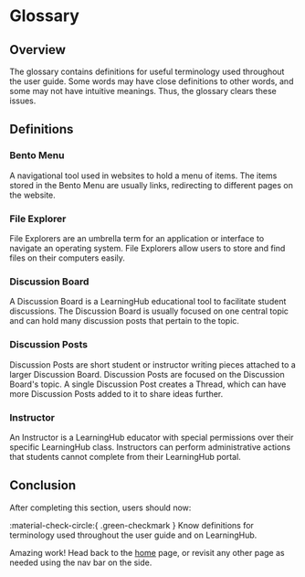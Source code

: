 # Glossary

## Overview

The glossary contains definitions for useful terminology used throughout the user guide. Some words may have close definitions to other words, and some may not have intuitive meanings. Thus, the glossary clears these issues.

## Definitions

### Bento Menu
>
A navigational tool used in websites to hold a menu of items. The items stored in the Bento Menu are usually links, redirecting to different pages on the website.
>

### File Explorer
>
File Explorers are an umbrella term for an application or interface to navigate an operating system. File Explorers allow users to store and find files on their computers easily.
>

### Discussion Board
>
A Discussion Board is a LearningHub educational tool to facilitate student discussions. The Discussion Board is usually focused on one central topic and can hold many discussion posts that pertain to the topic.
>

### Discussion Posts
>
Discussion Posts are short student or instructor writing pieces attached to a larger Discussion Board. Discussion Posts are focused on the Discussion Board's topic. A single Discussion Post creates a Thread, which can have more Discussion Posts added to it to share ideas further.
>

### Instructor
>
An Instructor is a LearningHub educator with special permissions over their specific LearningHub class. Instructors can perform administrative actions that students cannot complete from their LearningHub portal.
>

## Conclusion

After completing this section, users should now:  

:material-check-circle:{ .green-checkmark }   Know definitions for terminology used throughout the user guide and on LearningHub.

Amazing work! Head back to the [home](../index) page, or revisit any other page as needed using the nav bar on the side.
